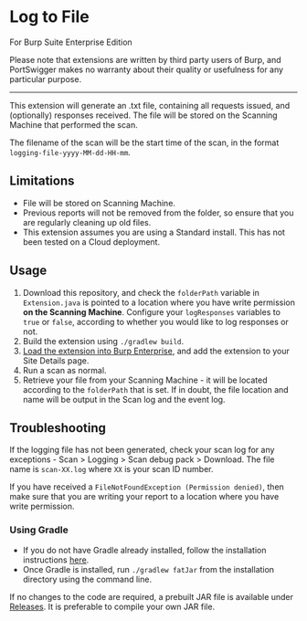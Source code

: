 # Log to File
For Burp Suite Enterprise Edition

Please note that extensions are written by third party users of Burp, and PortSwigger makes no warranty about their quality or usefulness for any particular purpose.

---
This extension will generate an .txt file, containing all requests issued, and (optionally) responses received. The file will be stored on the Scanning Machine that performed the scan.

The filename of the scan will be the start time of the scan, in the format `logging-file-yyyy-MM-dd-HH-mm`.

## Limitations
- File will be stored on Scanning Machine.
- Previous reports will not be removed from the folder, so ensure that you are regularly cleaning up old files.
- This extension assumes you are using a Standard install. This has not been tested on a Cloud deployment.

## Usage
1. Download this repository, and check the `folderPath` variable in `Extension.java` is pointed to a location where you have write permission **on the Scanning Machine**. Configure your `logResponses` variables to `true` or `false`, according to whether you would like to log responses or not.
2. Build the extension using `./gradlew build`.
3. [Load the extension into Burp Enterprise](https://portswigger.net/burp/documentation/enterprise/working/scans/extensions), and add the extension to your Site Details page.
4. Run a scan as normal.
5. Retrieve your file from your Scanning Machine - it will be located according to the `folderPath` that is set. If in doubt, the file location and name will be output in the Scan log and the event log.

## Troubleshooting
If the logging file has not been generated, check your scan log for any exceptions - Scan > Logging > Scan debug pack > Download. The file name is `scan-XX.log` where `XX` is your scan ID number.

If you have received a `FileNotFoundException (Permission denied)`, then make sure that you are writing your report to a location where you have write permission.

### Using Gradle
- If you do not have Gradle already installed, follow the installation instructions [here](https://gradle.org/install/).
- Once Gradle is installed, run `./gradlew fatJar` from the installation directory using the command line.

If no changes to the code are required, a prebuilt JAR file is available under [Releases](https://github.com/Hannah-PortSwigger/LogToFile/releases). It is preferable to compile your own JAR file.
